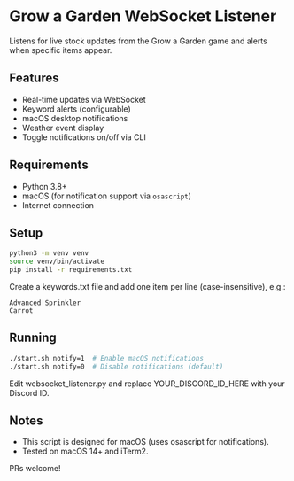 # Grow a Garden WebSocket Listener

Listens for live stock updates from the Grow a Garden game and alerts when specific items appear.

## Features
- Real-time updates via WebSocket
- Keyword alerts (configurable)
- macOS desktop notifications
- Weather event display
- Toggle notifications on/off via CLI

## Requirements
- Python 3.8+
- macOS (for notification support via `osascript`)
- Internet connection

## Setup

```bash
python3 -m venv venv
source venv/bin/activate
pip install -r requirements.txt
```

Create a keywords.txt file and add one item per line (case-insensitive), e.g.:
```
Advanced Sprinkler
Carrot
```

## Running

```bash
./start.sh notify=1  # Enable macOS notifications
./start.sh notify=0  # Disable notifications (default)
```

Edit websocket_listener.py and replace YOUR_DISCORD_ID_HERE with your Discord ID.

## Notes

- This script is designed for macOS (uses osascript for notifications).
- Tested on macOS 14+ and iTerm2.

 PRs welcome!
